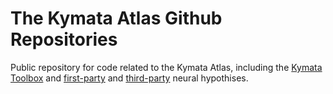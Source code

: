 # The Kymata Atlas Github Repositories

Public repository for code related to the Kymata Atlas, including the [Kymata Toolbox](https://github.com/kymata-atlas/kymata-toolbox) and [first-party](https://github.com/kymata-atlas/KHG-functions) and [third-party](https://github.com/kymata-atlas/third-party-functions) neural hypothises.

